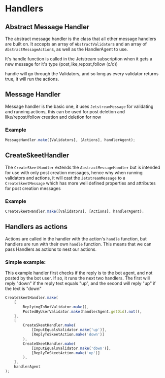 # Handlers

## Abstract Message Handler

The abstract message handler is the class that all other message handlers are built on.
It accepts an array of `AbstractValidator`s and an array of `AbstractMessageAction`s, as well as the HandlerAgent to use.

It's handle function is called in the Jetstream subscription when it gets a new message for it's type (post,like,repost,follow (c/d))

handle will go through the Validators, and so long as every validator returns true, it will run the actions.

## Message Handler

Message handler is the basic one, it uses `JetstreamMessage` for validating and running actions, this can be used for post deletion and like/repost/follow creation and deletion for now

### Example

```typescript
MessageHandler.make([Validators], [Actions], handlerAgent);
```

## CreateSkeetHandler

The `CreateSkeetHandler` extends the `AbstractMessageHandler` but is intended for use with only post creation messages, hence why when running validators and actions, it will cast the `JetstreamMessage` to a `CreateSkeetMessage` which has more well defined properties and attributes for post creation messages

### Example

```typescript
CreateSkeetHandler.make([Validators], [Actions], handlerAgent);
```

## Handlers as actions

Actions are called in the handler with the action's `handle` function, but handlers are run with their own `handle` function. This means that we can pass Handlers as actions to nest our actions.

### Simple example:

This example handler first checks if the reply is to the bot agent, and not posted by the bot user.
If so, it runs the next two handlers. The first will reply "down" if the reply text equals "up", and the second will reply "up" if the text is "down"

```typescript
CreateSkeetHandler.make(
    [
        ReplyingToBotValidator.make(),
        PostedByUserValidator.make(handlerAgent.getDid).not(),
    ],
    [
        CreateSkeetHandler.make(
            [InputEqualsValidator.make('up')],
            [ReplyToSkeetAction.make('down')]
        ),
        CreateSkeetHandler.make(
            [InputEqualsValidator.make('down')],
            [ReplyToSkeetAction.make('up')]
        ),
    ],
    handlerAgent
);
```

